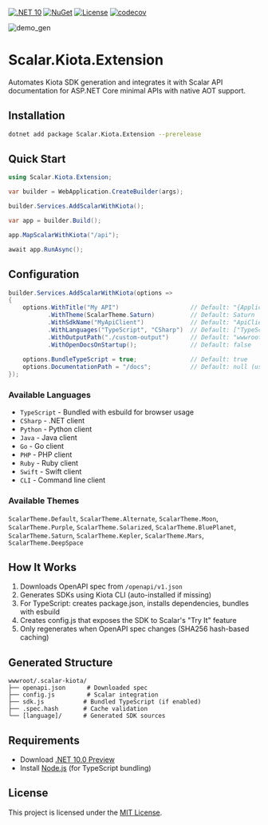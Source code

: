 [![.NET 10](https://img.shields.io/badge/.NET-10.0_Preview-7C3AED)](https://dotnet.microsoft.com/download/dotnet/10.0)
[![NuGet](https://img.shields.io/nuget/v/Scalar.Kiota.Extension?label=NuGet&color=0891B2)](https://www.nuget.org/packages/Scalar.Kiota.Extension/)
[![License](https://img.shields.io/github/license/ANcpLua/Scalar.Kiota.Extension?label=License&color=white)](https://github.com/ANcpLua/Scalar.Kiota.Extension/blob/main/LICENSE)
[![codecov](https://codecov.io/gh/ANcpLua/Scalar.Kiota.Extension/branch/main/graph/badge.svg?token=lgxIXBnFrn)](https://codecov.io/gh/ANcpLua/Scalar.Kiota.Extension)

![demo_gen](https://github.com/user-attachments/assets/a1a49069-b2f9-45c7-b336-ef1ab36fcaaa)

# Scalar.Kiota.Extension

Automates Kiota SDK generation and integrates it with Scalar API documentation for ASP.NET Core minimal APIs with native AOT support.

## Installation

```bash
dotnet add package Scalar.Kiota.Extension --prerelease
```

## Quick Start

```csharp
using Scalar.Kiota.Extension;

var builder = WebApplication.CreateBuilder(args);

builder.Services.AddScalarWithKiota();

var app = builder.Build();

app.MapScalarWithKiota("/api");

await app.RunAsync();
```

## Configuration

```csharp
builder.Services.AddScalarWithKiota(options =>
{
    options.WithTitle("My API")                    // Default: "{ApplicationName} API"
           .WithTheme(ScalarTheme.Saturn)          // Default: Saturn
           .WithSdkName("MyApiClient")             // Default: "ApiClient" (space-free for compatibility) 
           .WithLanguages("TypeScript", "CSharp")  // Default: ["TypeScript"]
           .WithOutputPath("./custom-output")      // Default: "wwwroot/.scalar-kiota"
           .WithOpenDocsOnStartup();               // Default: false
           
    options.BundleTypeScript = true;               // Default: true
    options.DocumentationPath = "/docs";           // Default: null (uses pattern)
});
```

### Available Languages

- `TypeScript` - Bundled with esbuild for browser usage
- `CSharp` - .NET client
- `Python` - Python client
- `Java` - Java client
- `Go` - Go client
- `PHP` - PHP client
- `Ruby` - Ruby client
- `Swift` - Swift client
- `CLI` - Command line client

### Available Themes

`ScalarTheme.Default`, `ScalarTheme.Alternate`, `ScalarTheme.Moon`, `ScalarTheme.Purple`, `ScalarTheme.Solarized`,
`ScalarTheme.BluePlanet`, `ScalarTheme.Saturn`, `ScalarTheme.Kepler`, `ScalarTheme.Mars`, `ScalarTheme.DeepSpace`

## How It Works

1. Downloads OpenAPI spec from `/openapi/v1.json`
2. Generates SDKs using Kiota CLI (auto-installed if missing)
3. For TypeScript: creates package.json, installs dependencies, bundles with esbuild
4. Creates config.js that exposes the SDK to Scalar's "Try It" feature
5. Only regenerates when OpenAPI spec changes (SHA256 hash-based caching)

## Generated Structure

```
wwwroot/.scalar-kiota/
├── openapi.json      # Downloaded spec
├── config.js         # Scalar integration
├── sdk.js           # Bundled TypeScript (if enabled)
├── .spec.hash       # Cache validation
└── [language]/      # Generated SDK sources
```

## Requirements

- Download [.NET 10.0 Preview](https://dotnet.microsoft.com/en-us/download/dotnet/10.0)
- Install [Node.js](https://nodejs.org/) (for TypeScript bundling)

## License
This project is licensed under the [MIT License](LICENSE).
